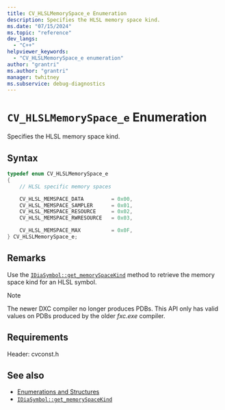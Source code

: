 ```yaml
---
title: CV_HLSLMemorySpace_e Enumeration
description: Specifies the HLSL memory space kind.
ms.date: "07/15/2024"
ms.topic: "reference"
dev_langs:
  - "C++"
helpviewer_keywords:
  - "CV_HLSLMemorySpace_e enumeration"
author: "grantri"
ms.author: "grantri"
manager: twhitney
ms.subservice: debug-diagnostics
---
```


# `CV_HLSLMemorySpace_e` Enumeration

Specifies the HLSL memory space kind.

## Syntax

```c++
typedef enum CV_HLSLMemorySpace_e
{
    // HLSL specific memory spaces

    CV_HLSL_MEMSPACE_DATA         = 0x00,
    CV_HLSL_MEMSPACE_SAMPLER      = 0x01,
    CV_HLSL_MEMSPACE_RESOURCE     = 0x02,
    CV_HLSL_MEMSPACE_RWRESOURCE   = 0x03,

    CV_HLSL_MEMSPACE_MAX          = 0x0F,
} CV_HLSLMemorySpace_e;
```

## Remarks

Use the [`IDiaSymbol::get_memorySpaceKind`](../../debugger/debug-interface-access/idiasymbol-get-memoryspacekind.md) method to retrieve the memory space kind for an HLSL symbol.

> [!NOTE]
> The newer DXC compiler no longer produces PDBs. This API only has valid values on PDBs produced by the older *fxc.exe* compiler.

## Requirements

Header: cvconst.h

## See also

- [Enumerations and Structures](../../debugger/debug-interface-access/enumerations-and-structures.md)
- [`IDiaSymbol::get_memorySpaceKind`](../../debugger/debug-interface-access/idiasymbol-get-memoryspacekind.md)
